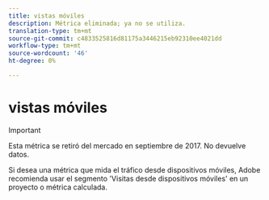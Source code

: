 ```yaml
---
title: vistas móviles
description: Métrica eliminada; ya no se utiliza.
translation-type: tm+mt
source-git-commit: c4833525816d81175a3446215eb92310ee4021dd
workflow-type: tm+mt
source-wordcount: '46'
ht-degree: 0%

---
```



# vistas móviles

>[!IMPORTANT]
>
>Esta métrica se retiró del mercado en septiembre de 2017. No devuelve datos.

Si desea una métrica que mida el tráfico desde dispositivos móviles, Adobe recomienda usar el segmento &#39;Visitas desde dispositivos móviles&#39; en un proyecto o métrica calculada.
